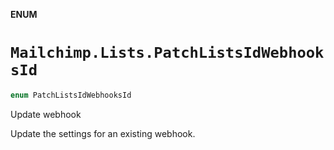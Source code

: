 **ENUM**

# `Mailchimp.Lists.PatchListsIdWebhooksId`

```swift
enum PatchListsIdWebhooksId
```

Update webhook

Update the settings for an existing webhook.
